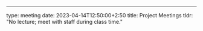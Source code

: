---
type: meeting 
date: 2023-04-14T12:50:00+2:50
title: Project Meetings 
tldr: "No lecture; meet with staff during class time."

